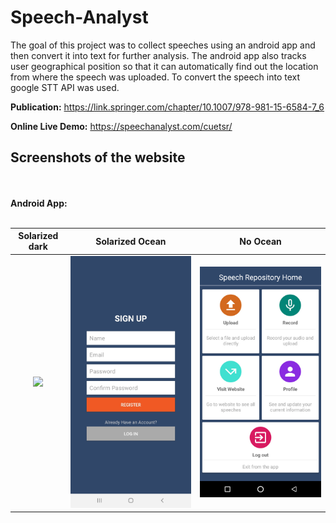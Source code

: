 # Speech-Analyst
The goal of this project was to collect speeches using an android app and then convert it into text for further analysis. The android app also 
tracks user geographical position so that it can automatically find out the location from where the speech was uploaded. To convert the speech into text
google STT API was used.

**Publication:** https://link.springer.com/chapter/10.1007/978-981-15-6584-7_6

**Online Live Demo:** https://speechanalyst.com/cuetsr/


## Screenshots of the website
<br/><br/>**Android App:**<br/><br/>

Solarized dark             |  Solarized Ocean          |  No Ocean
:-------------------------:|:-------------------------:|:-------------------------:
![](https://github.com/bi11a1/Speech-Analyst/blob/main/Demo/Android/registration.jpg=250x250)  |  ![](https://github.com/bi11a1/Speech-Analyst/blob/main/Demo/Android/registration.jpg)  | ![](https://github.com/bi11a1/Speech-Analyst/blob/main/Demo/Android/home_page.jpg)
